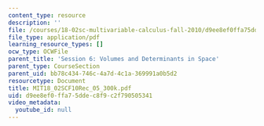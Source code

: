 ```yaml
---
content_type: resource
description: ''
file: /courses/18-02sc-multivariable-calculus-fall-2010/d9ee8ef0ffa75ddec8f9c2f790505341_MIT18_02SCF10Rec_05_300k.pdf
file_type: application/pdf
learning_resource_types: []
ocw_type: OCWFile
parent_title: 'Session 6: Volumes and Determinants in Space'
parent_type: CourseSection
parent_uid: bb78c434-746c-4a7d-4c1a-369991a0b5d2
resourcetype: Document
title: MIT18_02SCF10Rec_05_300k.pdf
uid: d9ee8ef0-ffa7-5dde-c8f9-c2f790505341
video_metadata:
  youtube_id: null
---
```

